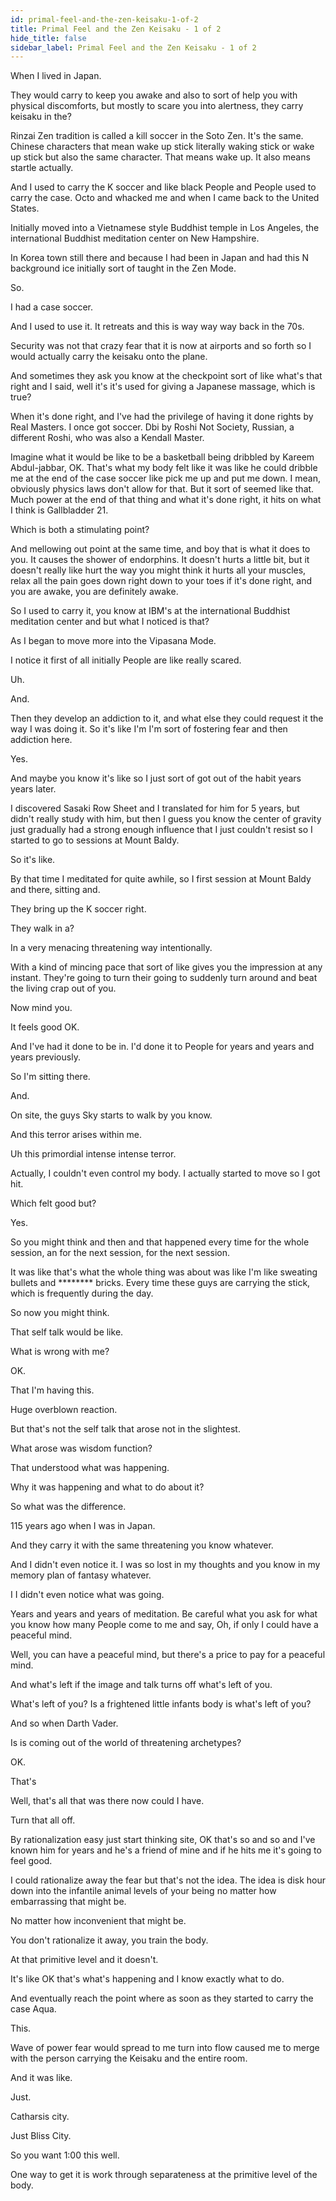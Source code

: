 ```yaml
---
id: primal-feel-and-the-zen-keisaku-1-of-2
title: Primal Feel and the Zen Keisaku - 1 of 2
hide_title: false
sidebar_label: Primal Feel and the Zen Keisaku - 1 of 2
---
```

When I lived in Japan.

They would carry to keep you awake and also to sort of help you with physical discomforts, but mostly to scare you into alertness, they carry keisaku in the?

Rinzai Zen tradition is called a kill soccer in the Soto Zen. It's the same. Chinese characters that mean wake up stick literally waking stick or wake up stick but also the same character. That means wake up. It also means startle actually.

And I used to carry the K soccer and like black People and People used to carry the case. Octo and whacked me and when I came back to the United States.

Initially moved into a Vietnamese style Buddhist temple in Los Angeles, the international Buddhist meditation center on New Hampshire.

In Korea town still there and because I had been in Japan and had this N background ice initially sort of taught in the Zen Mode.

So.

I had a case soccer.

And I used to use it. It retreats and this is way way way back in the 70s.

Security was not that crazy fear that it is now at airports and so forth so I would actually carry the keisaku onto the plane.

And sometimes they ask you know at the checkpoint sort of like what's that right and I said, well it's it's used for giving a Japanese massage, which is true?

When it's done right, and I've had the privilege of having it done rights by Real Masters. I once got soccer. Dbi by Roshi Not Society, Russian, a different Roshi, who was also a Kendall Master.

Imagine what it would be like to be a basketball being dribbled by Kareem Abdul-jabbar, OK. That's what my body felt like it was like he could dribble me at the end of the case soccer like pick me up and put me down. I mean, obviously physics laws don't allow for that. But it sort of seemed like that. Much power at the end of that thing and what it's done right, it hits on what I think is Gallbladder 21.

Which is both a stimulating point?

And mellowing out point at the same time, and boy that is what it does to you. It causes the shower of endorphins. It doesn't hurts a little bit, but it doesn't really like hurt the way you might think it hurts all your muscles, relax all the pain goes down right down to your toes if it's done right, and you are awake, you are definitely awake.



So I used to carry it, you know at IBM's at the international Buddhist meditation center and but what I noticed is that?

As I began to move more into the Vipasana Mode.

I notice it first of all initially People are like really scared.

Uh.

And.

Then they develop an addiction to it, and what else they could request it the way I was doing it. So it's like I'm I'm sort of fostering fear and then addiction here.

Yes.

And maybe you know it's like so I just sort of got out of the habit years years later.

I discovered Sasaki Row Sheet and I translated for him for 5 years, but didn't really study with him, but then I guess you know the center of gravity just gradually had a strong enough influence that I just couldn't resist so I started to go to sessions at Mount Baldy.

So it's like.

By that time I meditated for quite awhile, so I first session at Mount Baldy and there, sitting and.

They bring up the K soccer right.

They walk in a?

In a very menacing threatening way intentionally.

With a kind of mincing pace that sort of like gives you the impression at any instant. They're going to turn their going to suddenly turn around and beat the living crap out of you.

Now mind you.

It feels good OK.

And I've had it done to be in. I'd done it to People for years and years and years previously.

So I'm sitting there.

And.

On site, the guys Sky starts to walk by you know.

And this terror arises within me.

Uh this primordial intense intense terror.

Actually, I couldn't even control my body. I actually started to move so I got hit.



Which felt good but?

Yes.

So you might think and then and that happened every time for the whole session, an for the next session, for the next session.



It was like that's what the whole thing was about was like I'm like sweating bullets and ******** bricks. Every time these guys are carrying the stick, which is frequently during the day.

So now you might think.

That self talk would be like.

What is wrong with me?

OK.

That I'm having this.

Huge overblown reaction.

But that's not the self talk that arose not in the slightest.

What arose was wisdom function?

That understood what was happening.

Why it was happening and what to do about it?

So what was the difference.

115 years ago when I was in Japan.

And they carry it with the same threatening you know whatever.

And I didn't even notice it. I was so lost in my thoughts and you know in my memory plan of fantasy whatever.

I I didn't even notice what was going.

Years and years and years of meditation. Be careful what you ask for what you know how many People come to me and say, Oh, if only I could have a peaceful mind.

Well, you can have a peaceful mind, but there's a price to pay for a peaceful mind.

And what's left if the image and talk turns off what's left of you.

What's left of you? Is a frightened little infants body is what's left of you?

And so when Darth Vader.

Is is coming out of the world of threatening archetypes?

OK.

That's

Well, that's all that was there now could I have.

Turn that all off.

By rationalization easy just start thinking site, OK that's so and so and I've known him for years and he's a friend of mine and if he hits me it's going to feel good.

I could rationalize away the fear but that's not the idea. The idea is disk hour down into the infantile animal levels of your being no matter how embarrassing that might be.

No matter how inconvenient that might be.

You don't rationalize it away, you train the body.

At that primitive level and it doesn't.

It's like OK that's what's happening and I know exactly what to do.

And eventually reach the point where as soon as they started to carry the case Aqua.

This.

Wave of power fear would spread to me turn into flow caused me to merge with the person carrying the Keisaku and the entire room.

And it was like.

Just.

Catharsis city.

Just Bliss City.

So you want 1:00 this well.

One way to get it is work through separateness at the primitive level of the body.

